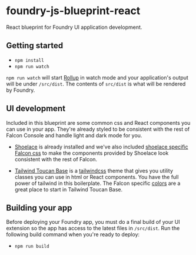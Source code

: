 # foundry-js-blueprint-react

React blueprint for Foundry UI application development.  

## Getting started

- `npm install`
- `npm run watch`

`npm run watch` will start [Rollup](https://rollupjs.org/) in watch mode and your application's output will be under `/src/dist`.  The contents of `src/dist` is what will be rendered by Foundry.

## UI development

Included in this blueprint are some common css and React components you can use in your app. They're already styled to be consistent with the rest of Falcon Console and handle light and dark mode for you.

- [Shoelace](https://shoelace.style/frameworks/react) is already installed and we've also included [shoelace specific Falcon css](https://github.com/CrowdStrike/falcon-shoelace) to make the components provided by Shoelace look consistent with the rest of Falcon.

- [Tailwind Toucan Base](https://github.com/CrowdStrike/tailwind-toucan-base) is a [tailwindcss](https://tailwindcss.com/) theme that gives you utility classes you can use in html or React components. You have the full power of tailwind in this boilerplate.  The Falcon specific [colors](https://tailwind-toucan-base.pages.dev/#Colors) are a great place to start in Tailwind Toucan Base.


## Building your app

Before deploying your Foundry app, you must do a final build of your UI extension so the app has access to the latest files in `/src/dist`.  Run the following build command when you're ready to deploy:

- `npm run build` 